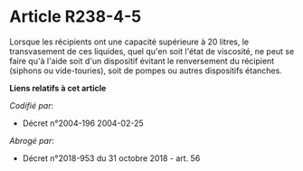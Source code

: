# Article R238-4-5

Lorsque les récipients ont une capacité supérieure à 20 litres, le transvasement de ces liquides, quel qu'en soit l'état de
viscosité, ne peut se faire qu'à l'aide soit d'un dispositif évitant le renversement du récipient (siphons ou vide-touries),
soit de pompes ou autres dispositifs étanches.

**Liens relatifs à cet article**

_Codifié par_:

  - Décret n°2004-196 2004-02-25

_Abrogé par_:

  - Décret n°2018-953 du 31 octobre 2018 - art. 56
